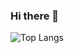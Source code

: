 ### Hi there 👋

<div>
<img align="left" alt="Top Langs" src="https://github-readme-stats.vercel.app/api/top-langs/?username=KT-Ruxy&layout=compact&langs_count=8&show_icons=true&hide_border=true&theme=radical"/>
